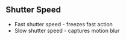 ## Shutter Speed

- Fast shutter speed - freezes fast action
- Slow shutter speed - captures motion blur

